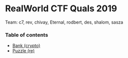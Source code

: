 # RealWorld CTF Quals 2019

Team: c7, rev, chivay, Eternal, rodbert, des, shalom, sasza

### Table of contents

* [Bank (crypto)](bank)
* [Puzzle (re)](puzzle)
